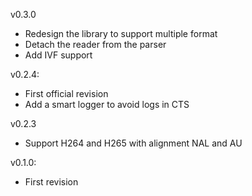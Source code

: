 v0.3.0
 - Redesign the library to support multiple format
 - Detach the reader from the parser
 - Add IVF support

v0.2.4:
 - First official revision
 - Add a smart logger to avoid logs in CTS

v0.2.3
 - Support H264 and H265 with alignment NAL and AU

v0.1.0:
 - First revision
